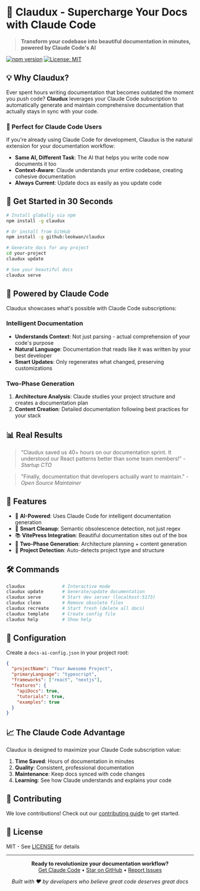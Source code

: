 # 🚀 Claudux - Supercharge Your Docs with Claude Code

> **Transform your codebase into beautiful documentation in minutes, powered by Claude Code's AI**

[![npm version](https://img.shields.io/npm/v/claudux.svg)](https://www.npmjs.com/package/claudux)
[![License: MIT](https://img.shields.io/badge/License-MIT-yellow.svg)](https://opensource.org/licenses/MIT)

## 💡 Why Claudux?

Ever spent hours writing documentation that becomes outdated the moment you push code? **Claudux** leverages your Claude Code subscription to automatically generate and maintain comprehensive documentation that actually stays in sync with your code.

### 🎯 Perfect for Claude Code Users

If you're already using Claude Code for development, Claudux is the natural extension for your documentation workflow:

- **Same AI, Different Task**: The AI that helps you write code now documents it too
- **Context-Aware**: Claude understands your entire codebase, creating cohesive documentation
- **Always Current**: Update docs as easily as you update code

## 🌟 Get Started in 30 Seconds

```bash
# Install globally via npm
npm install -g claudux

# Or install from GitHub
npm install -g github:leokwan/claudux

# Generate docs for any project
cd your-project
claudux update

# See your beautiful docs
claudux serve
```

## 🤖 Powered by Claude Code

Claudux showcases what's possible with Claude Code subscriptions:

### Intelligent Documentation
- **Understands Context**: Not just parsing - actual comprehension of your code's purpose
- **Natural Language**: Documentation that reads like it was written by your best developer
- **Smart Updates**: Only regenerates what changed, preserving customizations

### Two-Phase Generation
1. **Architecture Analysis**: Claude studies your project structure and creates a documentation plan
2. **Content Creation**: Detailed documentation following best practices for your stack

## 📊 Real Results

> "Claudux saved us 40+ hours on our documentation sprint. It understood our React patterns better than some team members!" - *Startup CTO*

> "Finally, documentation that developers actually want to maintain." - *Open Source Maintainer*

## 🎨 Features

- 🤖 **AI-Powered**: Uses Claude Code for intelligent documentation generation
- 🧹 **Smart Cleanup**: Semantic obsolescence detection, not just regex
- 📚 **VitePress Integration**: Beautiful documentation sites out of the box
- 🚀 **Two-Phase Generation**: Architecture planning + content generation
- 🎯 **Project Detection**: Auto-detects project type and structure

## 🛠️ Commands

```bash
claudux              # Interactive mode
claudux update       # Generate/update documentation
claudux serve        # Start dev server (localhost:5173)
claudux clean        # Remove obsolete files
claudux recreate     # Start fresh (delete all docs)
claudux template     # Create config file
claudux help         # Show help
```

## 🔧 Configuration

Create a `docs-ai-config.json` in your project root:

```json
{
  "projectName": "Your Awesome Project",
  "primaryLanguage": "typescript",
  "frameworks": ["react", "nextjs"],
  "features": {
    "apiDocs": true,
    "tutorials": true,
    "examples": true
  }
}
```

## 📈 The Claude Code Advantage

Claudux is designed to maximize your Claude Code subscription value:

1. **Time Saved**: Hours of documentation in minutes
2. **Quality**: Consistent, professional documentation
3. **Maintenance**: Keep docs synced with code changes
4. **Learning**: See how Claude understands and explains your code

## 🤝 Contributing

We love contributions! Check out our [contributing guide](CONTRIBUTING.md) to get started.

## 📄 License

MIT - See [LICENSE](LICENSE) for details

---

<p align="center">
  <strong>Ready to revolutionize your documentation workflow?</strong><br>
  <a href="https://claude.ai/code">Get Claude Code</a> • 
  <a href="https://github.com/leokwan/claudux">Star on GitHub</a> • 
  <a href="https://github.com/leokwan/claudux/issues">Report Issues</a>
</p>

<p align="center">
  <em>Built with ❤️ by developers who believe great code deserves great docs</em>
</p>
